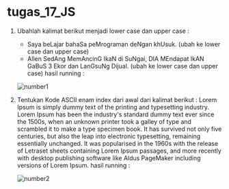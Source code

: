 # tugas_17_JS

1. Ubahlah kalimat berikut menjadi lower case dan upper case :
	- Saya beLajar bahaSa peMrograman deNgan khUsuk. (ubah ke lower case dan upper case)
	- Allen SedAng MemAncinG IkaN di SuNgai, DIA MEndapat IkAN GaBuS 3 Ekor dan LanGsuNg Dijual. (ubah ke lower case dan upper case)
hasil running :
	<p>
	<img src="https://lh3.googleusercontent.com/J8GXzXYKiPQ6MkmJsNV9q6EUVFUaj38qR68A6EoWPTqXH4E1I0yazEk2KBzVSYmONi4DiYJHQUN_6fbQslxRTNfN21vHxxb3ZaWx1q8IV9IctHgtA3Bj8nfdiImr0_vbNxFpDtu1" alt="number1"/>
	</p>

2. Tentukan Kode ASCII enam index dari awal dari kalimat berikut :
Lorem Ipsum is simply dummy text of the printing and typesetting industry. Lorem Ipsum has been the industry's standard dummy text ever since the 1500s, when an unknown printer took a galley of type and scrambled it to make a type specimen book. It has survived not only five centuries, but also the leap into electronic typesetting, remaining essentially unchanged. It was popularised in the 1960s with the release of Letraset sheets containing Lorem Ipsum passages, and more recently with desktop publishing software like Aldus PageMaker including versions of Lorem Ipsum.
hasil running :
	<p>
	<img src="https://lh5.googleusercontent.com/Q55qbn4BYEkezAxUBrkAgt1tQrWDrdy7GScnWRjzKd936YJoDmLnrh8up0hz0hFCktlWIIJLSLic25qZDHf42cD47-7OOZHZU5Cf0g1xfAKZtElrnQbi1buaBHVg3gVXH5sizqAp" alt="number2"/>
	</p>
